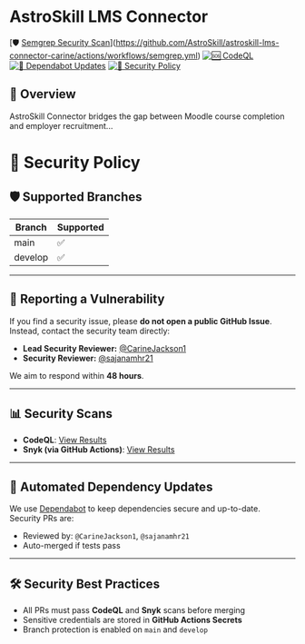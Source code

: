 # AstroSkill LMS Connector

[🛡 [Semgrep Security Scan](https://github.com/AstroSkill/astroskill-lms-connector-carine/actions/workflows/semgrep.yml/badge.svg)](https://github.com/AstroSkill/astroskill-lms-connector-carine/actions/workflows/semgrep.yml)
[![🆘 CodeQL](https://github.com/AstroSkill/astroskill-lms-connector-carine/actions/workflows/codeql.yml/badge.svg)](https://github.com/AstroSkill/astroskill-lms-connector-carine/actions/workflows/codeql.yml)
[![🤖 Dependabot Updates](https://img.shields.io/badge/Dependabot-enabled-brightgreen?logo=dependabot)](https://github.com/AstroSkill/astroskill-lms-connector/network/updates)
[![🚨 Security Policy](https://img.shields.io/badge/Security-Policy-blue?logo=github)](./SECURITY.md)

## 🚀 Overview
AstroSkill Connector bridges the gap between Moodle course completion and employer recruitment...


# 🔐 Security Policy

## 🛡 Supported Branches
| Branch  | Supported |
|---------|-----------|
| main    | ✅        |
| develop | ✅        |

---

## 🐞 Reporting a Vulnerability
If you find a security issue, please **do not open a public GitHub Issue**.  
Instead, contact the security team directly:

- **Lead Security Reviewer:** [@CarineJackson1](https://github.com/CarineJackson1)
- **Security Reviewer:** [@sajanamhr21](https://github.com/sajanamhr21)

We aim to respond within **48 hours**.

---

## 📊 Security Scans
- **CodeQL**: [View Results](https://github.com/CarineJackson1/astroskill-lms-connector-carine/security/code-scanning)
- **Snyk (via GitHub Actions)**: [View Results](https://github.com/CarineJackson1/astroskill-lms-connector-carine/actions/workflows/snyk.yml)

---

## 🔄 Automated Dependency Updates
We use [Dependabot](https://docs.github.com/en/code-security/dependabot) to keep dependencies secure and up-to-date.  
Security PRs are:
- Reviewed by: `@CarineJackson1`, `@sajanamhr21`
- Auto-merged if tests pass

---

## 🛠 Security Best Practices
- All PRs must pass **CodeQL** and **Snyk** scans before merging
- Sensitive credentials are stored in **GitHub Actions Secrets**
- Branch protection is enabled on `main` and `develop`
